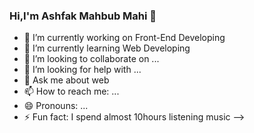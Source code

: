 ### Hi,I'm Ashfak Mahbub Mahi 👋


- 🔭 I’m currently working on Front-End Developing
- 🌱 I’m currently learning Web Developing
- 👯 I’m looking to collaborate on ...
- 🤔 I’m looking for help with ...
- 💬 Ask me about web 
- 📫 How to reach me: ...
- 😄 Pronouns: ...
- ⚡ Fun fact: I spend almost 10hours listening music
-->
